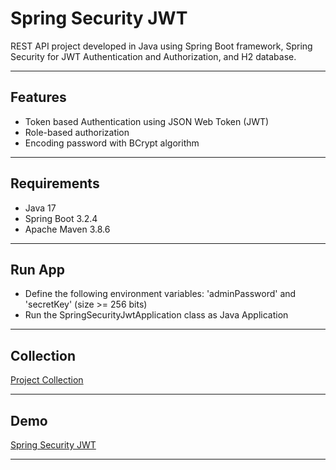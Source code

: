 # Spring Security JWT
REST API project developed in Java using Spring Boot framework, Spring Security for JWT Authentication and Authorization, and H2 database.

----------

## Features
- Token based Authentication using JSON Web Token (JWT)
- Role-based authorization
- Encoding password with BCrypt algorithm

----------

## Requirements
- Java 17
- Spring Boot 3.2.4
- Apache Maven 3.8.6

----------

## Run App
- Define the following environment variables: 'adminPassword' and 'secretKey' (size >= 256 bits)
- Run the SpringSecurityJwtApplication class as Java Application

----------

## Collection
[Project Collection][1]

----------

## Demo
[Spring Security JWT][2]

----------

[1]: https://github.com/erebelo/spring-security-jwt/tree/main/collection
[2]: http://35.170.52.206:8080/spring-security-jwt/swagger-ui/index.html